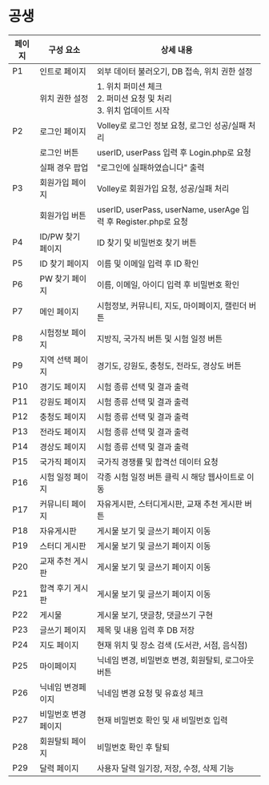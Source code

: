 # 공생

| 페이지  | 구성 요소          | 상세 내용                                                                                     |
|---------|-------------------|----------------------------------------------------------------------------------------------|
| P1      | 인트로 페이지     | 외부 데이터 불러오기, DB 접속, 위치 권한 설정                                               |
|         | 위치 권한 설정    | 1. 위치 퍼미션 체크<br>2. 퍼미션 요청 및 처리<br>3. 위치 업데이트 시작                     |
| P2      | 로그인 페이지     | Volley로 로그인 정보 요청, 로그인 성공/실패 처리                                            |
|         | 로그인 버튼       | userID, userPass 입력 후 Login.php로 요청                                                    |
|         | 실패 경우 팝업    | "로그인에 실패하였습니다" 출력                                                                |
| P3      | 회원가입 페이지   | Volley로 회원가입 요청, 성공/실패 처리                                                       |
|         | 회원가입 버튼     | userID, userPass, userName, userAge 입력 후 Register.php로 요청                              |
| P4      | ID/PW 찾기 페이지 | ID 찾기 및 비밀번호 찾기 버튼                                                                  |
| P5      | ID 찾기 페이지    | 이름 및 이메일 입력 후 ID 확인                                                                |
| P6      | PW 찾기 페이지    | 이름, 이메일, 아이디 입력 후 비밀번호 확인                                                    |
| P7      | 메인 페이지       | 시험정보, 커뮤니티, 지도, 마이페이지, 캘린더 버튼                                            |
| P8      | 시험정보 페이지   | 지방직, 국가직 버튼 및 시험 일정 버튼                                                        |
| P9      | 지역 선택 페이지  | 경기도, 강원도, 충청도, 전라도, 경상도 버튼                                                  |
| P10     | 경기도 페이지     | 시험 종류 선택 및 결과 출력                                                                   |
| P11     | 강원도 페이지     | 시험 종류 선택 및 결과 출력                                                                   |
| P12     | 충청도 페이지     | 시험 종류 선택 및 결과 출력                                                                   |
| P13     | 전라도 페이지     | 시험 종류 선택 및 결과 출력                                                                   |
| P14     | 경상도 페이지     | 시험 종류 선택 및 결과 출력                                                                   |
| P15     | 국가직 페이지     | 국가직 경쟁률 및 합격선 데이터 요청                                                           |
| P16     | 시험 일정 페이지  | 각종 시험 일정 버튼 클릭 시 해당 웹사이트로 이동                                            |
| P17     | 커뮤니티 페이지    | 자유게시판, 스터디게시판, 교재 추천 게시판 버튼                                             |
| P18     | 자유게시판        | 게시물 보기 및 글쓰기 페이지 이동                                                              |
| P19     | 스터디 게시판     | 게시물 보기 및 글쓰기 페이지 이동                                                              |
| P20     | 교재 추천 게시판  | 게시물 보기 및 글쓰기 페이지 이동                                                              |
| P21     | 합격 후기 게시판  | 게시물 보기 및 글쓰기 페이지 이동                                                              |
| P22     | 게시물            | 게시물 보기, 댓글창, 댓글쓰기 구현                                                             |
| P23     | 글쓰기 페이지      | 제목 및 내용 입력 후 DB 저장                                                                   |
| P24     | 지도 페이지       | 현재 위치 및 장소 검색 (도서관, 서점, 음식점)                                                |
| P25     | 마이페이지        | 닉네임 변경, 비밀번호 변경, 회원탈퇴, 로그아웃 버튼                                          |
| P26     | 닉네임 변경페이지 | 닉네임 변경 요청 및 유효성 체크                                                                |
| P27     | 비밀번호 변경페이지| 현재 비밀번호 확인 및 새 비밀번호 입력                                                        |
| P28     | 회원탈퇴 페이지    | 비밀번호 확인 후 탈퇴                                                                          |
| P29     | 달력 페이지       | 사용자 달력 일기장, 저장, 수정, 삭제 기능                                                    |

